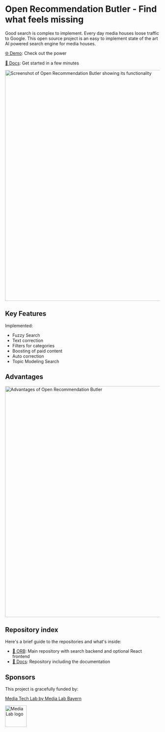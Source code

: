 # Open Recommendation Butler - Find what feels missing
Good search is complex to implement. Every day media houses loose traffic to Google. This open source project is an easy to implement state of the art AI powered search engine for media houses.

<a href="https://open-recommendation-butler.tech/"> 🌐 Demo</a>: Check out the power

<a href="https://open-recommendation-butler.github.io/Docs/">📑 Docs</a>: Get started in a few minutes

<img src="https://user-images.githubusercontent.com/40501887/221694829-5e90816f-f723-45cc-8409-ccee7ba90860.jpg" width="750" title="Screenshot of Open Recommendation Butler showing its functionality">

## Key Features
Implemented:
- Fuzzy Search
- Text correction
- Filters for categories
- Boosting of paid content
- Auto correction
- Topic Modeling Search

## Advantages

<img src="https://user-images.githubusercontent.com/40501887/223161275-c4b3ef11-6bff-4b0d-b8b0-0ce785f6c797.png" width="750" title="Advantages of Open Recommendation Butler">

## Repository index

Here's a brief guide to the repositories and what's inside:

- <a href="https://github.com/open-recommendation-butler/ORB/">🔎 ORB</a>: Main repository with search backend and optional React frontend
- <a href="https://github.com/open-recommendation-butler/Docs/">📑 Docs</a>: Repository including the documentation


## Sponsors

This project is gracefully funded by:

<a href="https://media-tech-lab.com">Media Tech Lab by Media Lab Bayern</a>

<a href="https://media-tech-lab.com">
    <img src="https://user-images.githubusercontent.com/40501887/223163776-2b549037-6106-4c1d-a4eb-078b94da1831.png" width="70" title="Media Lab logo">
</a>
